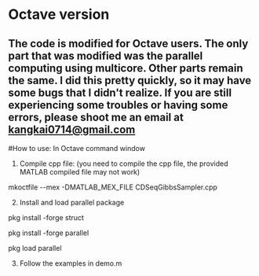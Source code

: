 # Octave version
The code is modified for Octave users. 
The only part that was modified was the parallel computing using multicore. Other parts remain the same.
I did this pretty quickly, so it may have some bugs that I didn't realize. 
If you are still experiencing some troubles or having some errors, please shoot me an email at kangkai0714@gmail.com
--------------------------------

#How to use:
In Octave command window 
1. Compile cpp file: (you need to compile the cpp file, the provided MATLAB compiled file may not work) 

mkoctfile --mex -DMATLAB_MEX_FILE CDSeqGibbsSampler.cpp

2. Install and load parallel package

pkg install -forge struct

pkg install -forge parallel

pkg load parallel

3. Follow the examples in demo.m 
